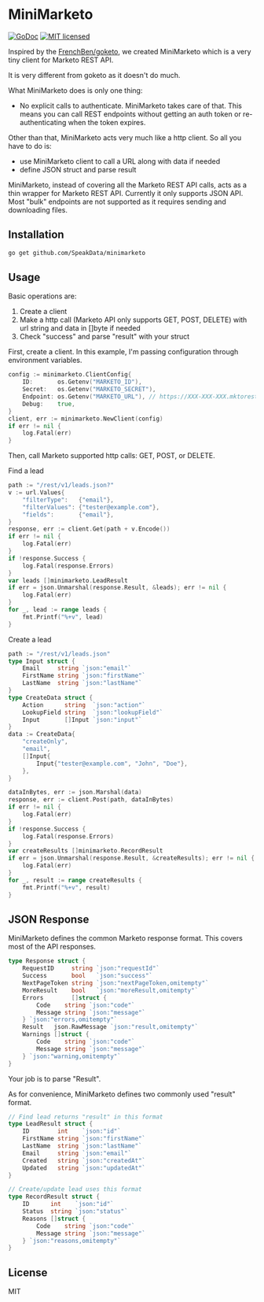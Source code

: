 # MiniMarketo

[![GoDoc](https://godoc.org/github.com/SpeakData/minimarketo?status.svg)](https://godoc.org/github.com/SpeakData/minimarketo)
[![MIT licensed](https://img.shields.io/badge/license-MIT-blue.svg)](https://raw.githubusercontent.com/SpeakData/minimarketo/master/LICENSE)

Inspired by the [FrenchBen/goketo](https://github.com/FrenchBen/goketo), we created MiniMarketo which is a very tiny client for Marketo REST API.

It is very different from goketo as it doesn't do much.

What MiniMarketo does is only one thing:

- No explicit calls to authenticate. MiniMarketo takes care of that. This means you can call REST endpoints without getting an auth token or re-authenticating when the token expires.

Other than that, MiniMarketo acts very much like a http client. So all you have to do is:
- use MiniMarketo client to call a URL along with data if needed
- define JSON struct and parse result

MiniMarketo, instead of covering all the Marketo REST API calls, acts as a thin wrapper for Marketo REST API. Currently it only supports JSON API. Most "bulk" endpoints are not supported as it requires sending and downloading files.

## Installation

```bash
go get github.com/SpeakData/minimarketo
```

## Usage

Basic operations are:
1. Create a client
2. Make a http call (Marketo API only supports GET, POST, DELETE) with url string and data in []byte if needed
3. Check "success" and parse "result" with your struct

First, create a client.
In this example, I'm passing configuration through environment variables.
```go
config := minimarketo.ClientConfig{
    ID:       os.Getenv("MARKETO_ID"),
    Secret:   os.Getenv("MARKETO_SECRET"),
    Endpoint: os.Getenv("MARKETO_URL"), // https://XXX-XXX-XXX.mktorest.com
    Debug:    true,
}
client, err := minimarketo.NewClient(config)
if err != nil {
    log.Fatal(err)
}
```

Then, call Marketo supported http calls: GET, POST, or DELETE.

Find a lead
```go
path := "/rest/v1/leads.json?"
v := url.Values{
    "filterType":   {"email"},
    "filterValues": {"tester@example.com"},
    "fields":       {"email"},
}
response, err := client.Get(path + v.Encode())
if err != nil {
    log.Fatal(err)
}
if !response.Success {
    log.Fatal(response.Errors)
}
var leads []minimarketo.LeadResult
if err = json.Unmarshal(response.Result, &leads); err != nil {
    log.Fatal(err)
}
for _, lead := range leads {
    fmt.Printf("%+v", lead)
}
```

Create a lead
```go
path := "/rest/v1/leads.json"
type Input struct {
    Email     string `json:"email"`
    FirstName string `json:"firstName"`
    LastName  string `json:"lastName"`
}
type CreateData struct {
    Action      string  `json:"action"`
    LookupField string  `json:"lookupField"`
    Input       []Input `json:"input"`
}
data := CreateData{
    "createOnly",
    "email",
    []Input{
        Input{"tester@example.com", "John", "Doe"},
    },
}

dataInBytes, err := json.Marshal(data)
response, err := client.Post(path, dataInBytes)
if err != nil {
    log.Fatal(err)
}
if !response.Success {
    log.Fatal(response.Errors)
}
var createResults []minimarketo.RecordResult
if err = json.Unmarshal(response.Result, &createResults); err != nil {
    log.Fatal(err)
}
for _, result := range createResults {
    fmt.Printf("%+v", result)
}
```

## JSON Response

MiniMarketo defines the common Marketo response format.
This covers most of the API responses.

```go
type Response struct {
	RequestID     string `json:"requestId"`
	Success       bool   `json:"success"`
	NextPageToken string `json:"nextPageToken,omitempty"`
	MoreResult    bool   `json:"moreResult,omitempty"`
	Errors        []struct {
		Code    string `json:"code"`
		Message string `json:"message"`
	} `json:"errors,omitempty"`
	Result   json.RawMessage `json:"result,omitempty"`
	Warnings []struct {
		Code    string `json:"code"`
		Message string `json:"message"`
	} `json:"warning,omitempty"`
}
```

Your job is to parse "Result".

As for convenience, MiniMarketo defines two commonly used "result" format.

```go
// Find lead returns "result" in this format
type LeadResult struct {
	ID        int    `json:"id"`
	FirstName string `json:"firstName"`
	LastName  string `json:"lastName"`
	Email     string `json:"email"`
	Created   string `json:"createdAt"`
	Updated   string `json:"updatedAt"`
}

// Create/update lead uses this format
type RecordResult struct {
	ID      int    `json:"id"`
	Status  string `json:"status"`
	Reasons []struct {
		Code    string `json:"code"`
		Message string `json:"message"`
	} `json:"reasons,omitempty"`
}
```

## License

MIT

